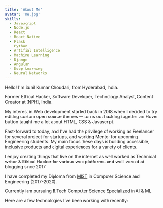 ```yaml
---
title: 'About Me'
avatar: 'me.jpg'
skills:
  - Javascript
  - Node.js
  - React
  - React Native
  - Flask
  - Python
  - Artifial Intelligence
  - Machine Learning
  - Django
  - Angular
  - Deep Learning
  - Neural Networks
---
```


Hello! I'm Sunil Kumar Choudari, from Hyderabad, India.

Former Ethical Hacker, Software Developer, Technology Analyst, Content Creator at [NPH], India.

My interest in Web development started back in 2018 when I decided to try editing custom open source themes — turns out hacking together an Hover button taught me a lot about HTML, CSS & Javascript.

Fast-forward to today, and I've had the privilege of working as Freelancer for several project for startups, and working Mentor for upcoming Engineering students. My main focus these days is building accessible, inclusive products and digital experiences for a variety of clients.

I enjoy creating things that live on the internet as well worked as Technical writer & Ethical Hacker for various web platforms. and well-versed at blogging since 2017

I have completed my Diploma from [MIST](https://www.mist.ac.in/) in Computer Science and Engineering (2017-2020).

Currently iam pursuing B.Tech Computer Science Specialized in AI & ML

Here are a few technologies I’ve been working with recently:
